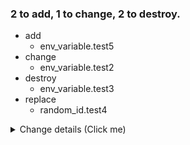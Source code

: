 ### 2 to add, 1 to change, 2 to destroy.
- add
	- env_variable.test5
- change
	- env_variable.test2
- destroy
	- env_variable.test3
- replace
	- random_id.test4
<details><summary>Change details (Click me)</summary>

```diff
# env_variable.test2 will be updated in-place
@@ -1,5 +1,5 @@
 {
   "id": "test2",
-  "name": "test2",
+  "name": "test2_changed",
   "value": ""
 }
```

```diff
# env_variable.test3 will be destroyed
@@ -1,5 +1 @@
-{
-  "id": "test3",
-  "name": "test3",
-  "value": ""
-}
+null
```

```diff
# env_variable.test5 will be created
@@ -1 +1,3 @@
-null
+{
+  "name": "test5"
+}
```

```diff
# random_id.test4 will be replaced
@@ -1,10 +1,5 @@
 {
-  "b64_std": "m6S5W82/OFA=",
-  "b64_url": "m6S5W82_OFA",
-  "byte_length": 8,
-  "dec": "11215292776004401232",
-  "hex": "9ba4b95bcdbf3850",
-  "id": "m6S5W82_OFA",
+  "byte_length": 10,
   "keepers": null,
   "prefix": null
 }
```

</details>
